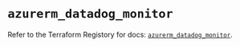 # `azurerm_datadog_monitor`

Refer to the Terraform Registory for docs: [`azurerm_datadog_monitor`](https://registry.terraform.io/providers/hashicorp/azurerm/3.56.0/docs/resources/datadog_monitor).
